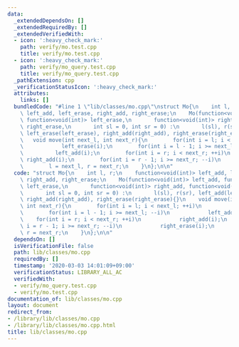 ```yaml
---
data:
  _extendedDependsOn: []
  _extendedRequiredBy: []
  _extendedVerifiedWith:
  - icon: ':heavy_check_mark:'
    path: verify/mo.test.cpp
    title: verify/mo.test.cpp
  - icon: ':heavy_check_mark:'
    path: verify/mo_query.test.cpp
    title: verify/mo_query.test.cpp
  _pathExtension: cpp
  _verificationStatusIcon: ':heavy_check_mark:'
  attributes:
    links: []
  bundledCode: "#line 1 \"lib/classes/mo.cpp\"\nstruct Mo{\n    int l, r;\n    function<void(int)>\
    \ left_add, left_erase, right_add, right_erase;\n    Mo(function<void(int)> left_add,\
    \ function<void(int)> left_erase,\n       function<void(int)> right_add, function<void(int)>\
    \ right_erase,\n       int sl = 0, int sr = 0) :\n       l(sl), r(sr), left_add(left_add),\
    \ left_erase(left_erase), right_add(right_add), right_erase(right_erase){}\n \
    \   void move(int next_l, int next_r){\n        for(int i = l; i < next_l; ++i)\n\
    \            left_erase(i);\n        for(int i = l - 1; i >= next_l; --i)\n  \
    \          left_add(i);\n        for(int i = r; i < next_r; ++i)\n           \
    \ right_add(i);\n        for(int i = r - 1; i >= next_r; --i)\n            right_erase(i);\n\
    \        l = next_l, r = next_r;\n    }\n};\n\n"
  code: "struct Mo{\n    int l, r;\n    function<void(int)> left_add, left_erase,\
    \ right_add, right_erase;\n    Mo(function<void(int)> left_add, function<void(int)>\
    \ left_erase,\n       function<void(int)> right_add, function<void(int)> right_erase,\n\
    \       int sl = 0, int sr = 0) :\n       l(sl), r(sr), left_add(left_add), left_erase(left_erase),\
    \ right_add(right_add), right_erase(right_erase){}\n    void move(int next_l,\
    \ int next_r){\n        for(int i = l; i < next_l; ++i)\n            left_erase(i);\n\
    \        for(int i = l - 1; i >= next_l; --i)\n            left_add(i);\n    \
    \    for(int i = r; i < next_r; ++i)\n            right_add(i);\n        for(int\
    \ i = r - 1; i >= next_r; --i)\n            right_erase(i);\n        l = next_l,\
    \ r = next_r;\n    }\n};\n\n"
  dependsOn: []
  isVerificationFile: false
  path: lib/classes/mo.cpp
  requiredBy: []
  timestamp: '2020-03-03 14:01:09+09:00'
  verificationStatus: LIBRARY_ALL_AC
  verifiedWith:
  - verify/mo_query.test.cpp
  - verify/mo.test.cpp
documentation_of: lib/classes/mo.cpp
layout: document
redirect_from:
- /library/lib/classes/mo.cpp
- /library/lib/classes/mo.cpp.html
title: lib/classes/mo.cpp
---
```

